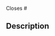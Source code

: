 <!--
  Thanks for making a pull request! 
  
  Before submitting, please read our contributing guidelines:
  https://github.com/graphql/graphql.github.io/blob/source/CONTRIBUTING.md

  Have any questions? 
  Feel free to ask in this PR or you can also find us on the #website channel on the GraphQL Slack (invite link available in CONTRIBUTING.md)
-->

Closes #<issue number>

## Description

<!-- Write a brief description of the changes introduced by this PR -->